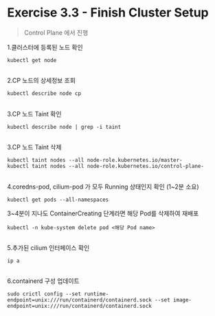 # Exercise 3.3 - Finish Cluster Setup

> Control Plane 에서 진행

1.클러스터에 등록된 노드 확인

```
kubectl get node
```

##

2.CP 노드의 상세정보 조회

```
kubectl describe node cp
```

##

3.CP 노드 Taint 확인

```
kubectl describe node | grep -i taint
```

##

3.CP 노드 Taint 삭제

```
kubectl taint nodes --all node-role.kubernetes.io/master-
kubectl taint nodes --all node-role.kubernetes.io/control-plane-
```

##

4.coredns-pod, cilium-pod 가 모두 Running 상태인지 확인 (1\~2분 소요)

```
kubectl get pods --all-namespaces
```

3\~4분이 지나도 ContainerCreating 단계라면 해당 Pod를 삭제하여 재배포

```
kubectl -n kube-system delete pod <해당 Pod name>
```

##

5.추가된 cilium 인터페이스 확인

```
ip a
```

##

6.containerd 구성 업데이트

```
sudo crictl config --set runtime-endpoint=unix:///run/containerd/containerd.sock --set image-endpoint=unix:///run/containerd/containerd.sock
```

